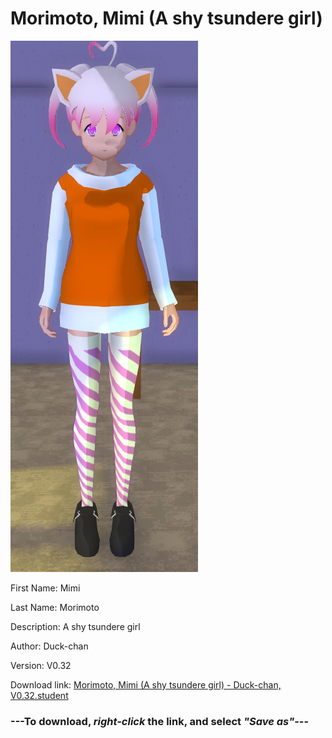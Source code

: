 # Morimoto, Mimi (A shy tsundere girl)

<img src = "https://raw.githubusercontent.com/Arbiter1223/Daigaku-Gurashi-Custom-Students/master/Students/Files/Morimoto%2C%20Mimi%20(A%20shy%20tsundere%20girl).png">

First Name: Mimi

Last Name: Morimoto

Description: A shy tsundere girl

Author: Duck-chan

Version: V0.32

Download link: <a href="https://raw.githubusercontent.com/Arbiter1223/Daigaku-Gurashi-Custom-Students/master/Students/Files/Morimoto%2C%20Mimi%20(A%20shy%20tsundere%20girl)%20-%20Duck-chan%2C%20V0.32.student">Morimoto, Mimi (A shy tsundere girl) - Duck-chan, V0.32.student</a>

### ---**To download, _right-click_ the link, and select _"Save as"_**---
